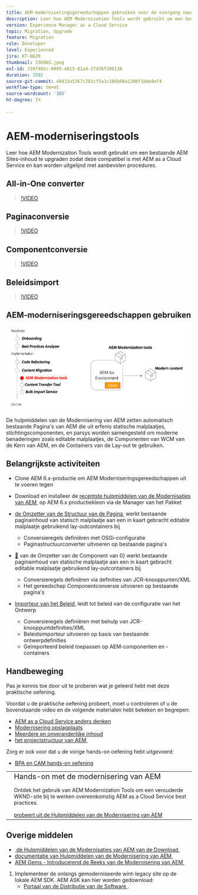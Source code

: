 ```yaml
---
title: AEM-moderniseringsgereedschappen gebruiken voor de overgang naar AEM as a Cloud Service
description: Leer hoe AEM Modernization Tools wordt gebruikt om een bestaand AEM project en inhoud te bevorderen om AEM as a Cloud Service compatibel te zijn.
version: Experience Manager as a Cloud Service
topic: Migration, Upgrade
feature: Migration
role: Developer
level: Experienced
jira: KT-8629
thumbnail: 336965.jpeg
exl-id: 310f492c-0095-4015-81a4-27d76f288138
duration: 2502
source-git-commit: 48433a5367c281cf5a1c106b08a1306f1b0e8ef4
workflow-type: tm+mt
source-wordcount: '385'
ht-degree: 1%

---
```



# AEM-moderniseringstools

Leer hoe AEM Modernization Tools wordt gebruikt om een bestaande AEM Sites-inhoud te upgraden zodat deze compatibel is met AEM as a Cloud Service en kan worden uitgelijnd met aanbevolen procedures.

## All-in-One converter

>[!VIDEO](https://video.tv.adobe.com/v/338802?quality=12&learn=on)

## Paginaconversie

>[!VIDEO](https://video.tv.adobe.com/v/338799?quality=12&learn=on)

## Componentconversie

>[!VIDEO](https://video.tv.adobe.com/v/338788?quality=12&learn=on)

## Beleidsimport

>[!VIDEO](https://video.tv.adobe.com/v/338797?quality=12&learn=on)

## AEM-moderniseringsgereedschappen gebruiken

![&#x200B; Levenscyclus van de Hulpmiddelen van de Modernisering van AEM &#x200B;](./assets/aem-modernization-tools.png)

De hulpmiddelen van de Modernisering van AEM zetten automatisch bestaande Pagina&#39;s van AEM die uit erfenis statische malplaatjes, stichtingscomponenten, en parsys worden samengesteld om moderne benaderingen zoals editable malplaatjes, de Componenten van WCM van de Kern van AEM, en de Containers van de Lay-out te gebruiken.

## Belangrijkste activiteiten

+ Clone AEM 6.x-productie om AEM Moderniseringsgereedschappen uit te voeren tegen
+ Download en installeer de [&#x200B; recentste hulpmiddelen van de Modernisaties van AEM &#x200B;](https://github.com/adobe/aem-modernize-tools/releases/latest) op AEM 6.x productiekleon via de Manager van het Pakket

+ [&#x200B; de Omzetter van de Structuur van de Pagina &#x200B;](https://opensource.adobe.com/aem-modernize-tools/pages/structure/about.html) werkt bestaande paginainhoud van statisch malplaatje aan een in kaart gebracht editable malplaatje gebruikend lay-outcontainers bij
   + Conversieregels definiëren met OSGi-configuratie
   + Paginastructuurconverter uitvoeren op bestaande pagina&#39;s

+ [&#128279;](https://opensource.adobe.com/aem-modernize-tools/pages/component/about.html) van de Omzetter van de Component van 0&rbrace; werkt bestaande paginainhoud van statische malplaatje aan een in kaart gebracht editable malplaatje gebruikend lay-outcontainers bij
   + Conversieregels definiëren via definities van JCR-knooppunten/XML
   + Het gereedschap Componentconversie uitvoeren op bestaande pagina&#39;s

+ [&#x200B; Importeur van het Beleid &#x200B;](https://opensource.adobe.com/aem-modernize-tools/pages/policy/about.html) leidt tot beleid van de configuratie van het Ontwerp
   + Conversieregels definiëren met behulp van JCR-knooppuntdefinities/XML
   + Beleidsimporteur uitvoeren op basis van bestaande ontwerpdefinities
   + Geïmporteerd beleid toepassen op AEM-componenten en -containers

## Handbeweging

Pas je kennis toe door uit te proberen wat je geleerd hebt met deze praktische oefening.

Voordat u de praktische oefening probeert, moet u controleren of u de bovenstaande video en de volgende materialen hebt bekeken en begrepen:

+ [AEM as a Cloud Service anders denken](./introduction.md)
+ [Modernisering opslagplaats](./repository-modernization.md)
+ [Meerdere en onveranderlijke inhoud](../../developing/basics/mutable-immutable.md)
+ [&#x200B; het projectstructuur van AEM &#x200B;](https://experienceleague.adobe.com/docs/experience-manager-cloud-service/implementing/developing/aem-project-content-package-structure.html?lang=nl-NL)

Zorg er ook voor dat u de vorige hands-on oefening hebt uitgevoerd:

+ [BPA en CAM hands-on oefening](./bpa-and-cam.md#hands-on-exercise)

<table style="border-width:0">
    <tr>
        <td style="width:150px">
            <a  rel="noreferrer"
                target="_blank"
                href="https://github.com/adobe/aem-cloud-engineering-video-series-exercises/tree/session2-migration#bootcamp---session-2-migration-methodology"><img alt="Hands-on opslagplaats van GitHub" src="./assets/github.png"/>
            </a>        
        </td>
        <td style="width:100%;margin-bottom:1rem;">
            <div style="font-size:1.25rem;font-weight:400;">Hands-on met de modernisering van AEM</div>
            <p style="margin:1rem 0">
                Ontdek het gebruik van AEM Modernization Tools om een verouderde WKND-site bij te werken overeenkomstig AEM as a Cloud Service best practices.
            </p>
            <a  rel="noreferrer"
                target="_blank"
                href="https://github.com/adobe/aem-cloud-engineering-video-series-exercises/tree/session2-migration#bootcamp---session-2-migration-methodology" class="spectrum-Button spectrum-Button--primary spectrum-Button--sizeM">
                <span class="spectrum-Button-label has-no-wrap has-text-weight-bold"> probeert uit de Hulpmiddelen van de Modernisering van AEM </span>
            </a>
        </td>
    </tr>
</table>

## Overige middelen

+ [&#x200B; de Hulpmiddelen van de Modernisaties van AEM van de Download &#x200B;](https://github.com/adobe/aem-modernize-tools/releases/latest)
+ [&#x200B; documentatie van Hulpmiddelen van de Modernisering van AEM &#x200B;](https://opensource.adobe.com/aem-modernize-tools/)
+ [&#x200B; AEM Gems - Introducerend de Reeks van de Modernisering van AEM &#x200B;](https://helpx.adobe.com/nl/experience-manager/kt/eseminars/gems/Introducing-the-AEM-Modernization-Suite.html)

1. Implementeer de onlangs gemoderniseerde wint-legacy site op de lokale AEM SDK. AEM ASK kan hier worden gedownload:
   + [&#x200B; Portaal van de Distributie van de Software &#x200B;](https://experience.adobe.com/#/downloads/content/software-distribution/en/general.html).
